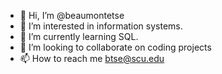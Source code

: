 - 👋 Hi, I’m @beaumontetse
- 👀 I’m interested in information systems.
- 🌱 I’m currently learning SQL.
- 💞️ I’m looking to collaborate on coding projects
- 📫 How to reach me btse@scu.edu

<!---
beaumontetse/beaumontetse is a ✨ special ✨ repository because its `README.md` (this file) appears on your GitHub profile.
You can click the Preview link to take a look at your changes.
--->
